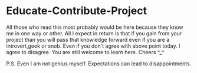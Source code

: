 # Educate-Contribute-Project
All those who read this most probably would be here because they know me in one way or other. 
All I expect in return is that if you gain from your project than you will pass that knowledge forward even if you are a introvert,geek or snob.
Even if you don't agree with above point today. I agree to disagree. You are still welcome to learn here.
Cheers ^_^

P.S. Even I am not genius myself. Expectations can lead to disappointments.
